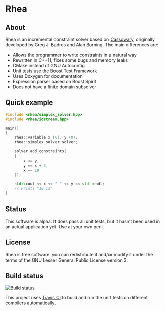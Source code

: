 Rhea
====

About
-----
Rhea is an incremental constraint solver based on 
[Cassowary](http://www.cs.washington.edu/research/constraints/cassowary), 
originally developed by Greg J. Badros and Alan Borning.  The main
differences are:

 * Allows the programmer to write constraints in a natural way
 * Rewritten in C++11, fixes some bugs and memory leaks
 * CMake instead of GNU Autoconfig
 * Unit tests use the Boost Test Framework
 * Uses Doxygen for documentation
 * Expression parser based on Boost Spirit
 * Does not have a finite domain subsolver 


Quick example
-------------

```c++
#include <rhea/simplex_solver.hpp>
#include <rhea/iostream.hpp>

main()
{
    rhea::variable x (0), y (0);
    rhea::simplex_solver solver;

    solver.add_constraints(
    {
        x <= y,
        y == x + 3,
        x == 10
    });

    std::cout << x << " " << y << std::endl;
    // Prints "10 13"
}
```


Status
------
This software is alpha.  It does pass all unit tests, but it hasn't been used
in an actual application yet.  Use at your own peril.

License
-------
Rhea is free software: you can redistribute it and/or modify it under the
terms of the GNU Lesser General Public License version 3.

Build status
------------
[![Build status](https://travis-ci.org/Nocte-/rhea.png?branch=master)](https://travis-ci.org/Nocte-/rhea)

This project uses [Travis CI](http://travis-ci.org/) to build and run the unit
tests on different compilers automatically.

